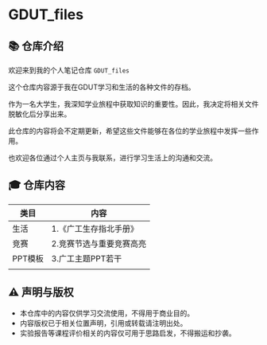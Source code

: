 # GDUT_files

## 📚 仓库介绍

欢迎来到我的个人笔记仓库 `GDUT_files` 

这个仓库内容源于我在GDUT学习和生活的各种文件的存档。

作为一名大学生，我深知学业旅程中获取知识的重要性。因此，我决定将相关文件脱敏化后分享出来。

此仓库的内容将会不定期更新，希望这些文件能够在各位的学业旅程中发挥一些作用。

也欢迎各位通过个人主页与我联系，进行学习生活上的沟通和交流。

## 🎓 仓库内容

| 类目 | 内容                   |
| ---- | ---------------------- |
| 生活 | 1.《广工生存指北手册》 |
| 竞赛 | 2.竞赛节选与重要竞赛高亮 |
| PPT模板 |  3.广工主题PPT若干 |
|      |                        |

## ⚠️ 声明与版权

- 本仓库中的内容仅供学习交流使用，不得用于商业目的。
- 内容版权已于相关位置声明，引用或转载请注明出处。
- 实验报告等课程评价相关的内容仅可用于思路启发，不得搬运和抄袭。
